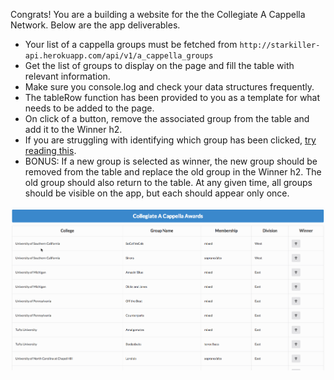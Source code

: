 Congrats! You are a building a website for the the Collegiate A Cappella Network. Below are the app deliverables.

- Your list of a cappella groups must be fetched from `http://starkiller-api.herokuapp.com/api/v1/a_cappella_groups`
- Get the list of groups to display on the page and fill the table with relevant information.
- Make sure you console.log and check your data structures frequently.
- The tableRow function has been provided to you as a template for what needs to be added to the page.
- On click of a button, remove the associated group from the table and add it to the Winner h2.
- If you are struggling with identifying which group has been clicked, [try reading this](https://developer.mozilla.org/en-US/docs/Learn/HTML/Howto/Use_data_attributes).
- BONUS: If a new group is selected as winner, the new group should be removed from the table and replace the old group in the Winner h2. The old group should also return to the table. At any given time, all groups should be visible on the app, but each should appear only once.


![demo](assets/app.gif)